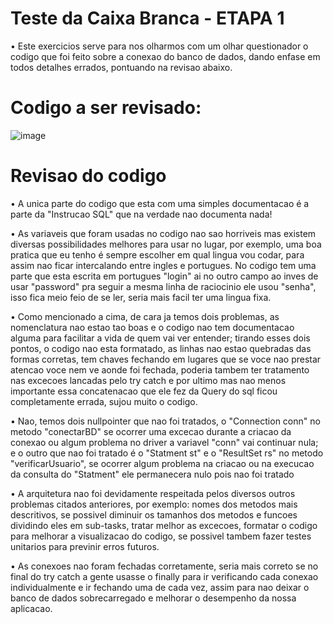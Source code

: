 # Teste da Caixa Branca - ETAPA 1
• Este exercicios serve para nos olharmos com um olhar questionador o codigo que foi feito sobre a conexao do banco de dados, dando enfase em todos detalhes errados, pontuando na revisao abaixo.

# Codigo a ser revisado:
![image](https://github.com/matheuspoveda/WrongCodeOhata/assets/116612940/11b25198-c635-42c1-b36d-978072f5f5b0)

# Revisao do codigo
• A unica parte do codigo que esta com uma simples documentacao é a parte da "Instrucao SQL" que na verdade nao documenta nada!

• As variaveis que foram usadas no codigo nao sao horriveis mas existem diversas possibilidades melhores para usar no lugar, por exemplo, uma boa pratica que eu tenho é sempre escolher em qual lingua vou codar, para assim nao ficar intercalando entre ingles e portugues. No codigo tem uma parte que esta escrita em portugues "login" ai no outro campo ao inves de usar "password" pra seguir a mesma linha de raciocinio ele usou "senha", isso fica meio feio de se ler, seria mais facil ter uma lingua fixa.

• Como mencionado a cima, de cara ja temos dois problemas, as nomenclatura nao estao tao boas e o codigo nao tem documentacao alguma para facilitar a vida de quem vai ver entender; tirando esses dois pontos, o codigo nao esta formatado, as linhas nao estao quebradas das formas corretas, tem chaves fechando em lugares que se voce nao prestar atencao voce nem ve aonde foi fechada, poderia tambem ter tratamento nas excecoes lancadas pelo try catch e por ultimo mas nao menos importante essa concatenacao que ele fez da Query do sql ficou completamente errada, sujou muito o codigo.

• Nao, temos dois nullpointer que nao foi tratados,  o "Connection conn" no metodo "conectarBD"  se ocorrer uma excecao durante a criacao da conexao ou algum problema no driver a variavel "conn" vai continuar nula; e o outro que nao foi tratado é o "Statment st" e o "ResultSet rs" no metodo "verificarUsuario", se ocorrer algum problema na criacao ou na execucao da consulta do "Statment" ele permanecera nulo pois nao foi tratado

• A arquitetura nao foi devidamente respeitada pelos diversos outros problemas citados anteriores, por exemplo: nomes dos metodos mais descritivos, se possivel diminuir os tamanhos dos metodos e funcoes dividindo eles em sub-tasks, tratar melhor as excecoes, formatar o codigo para melhorar a visualizacao do codigo, se possivel tambem fazer testes unitarios para previnir erros futuros.

• As conexoes nao foram fechadas corretamente, seria mais correto se no final do try catch a gente usasse o finally para ir verificando cada conexao individualmente e ir fechando uma de cada vez, assim para nao deixar o banco de dados sobrecarregado e melhorar o desempenho da nossa aplicacao.
